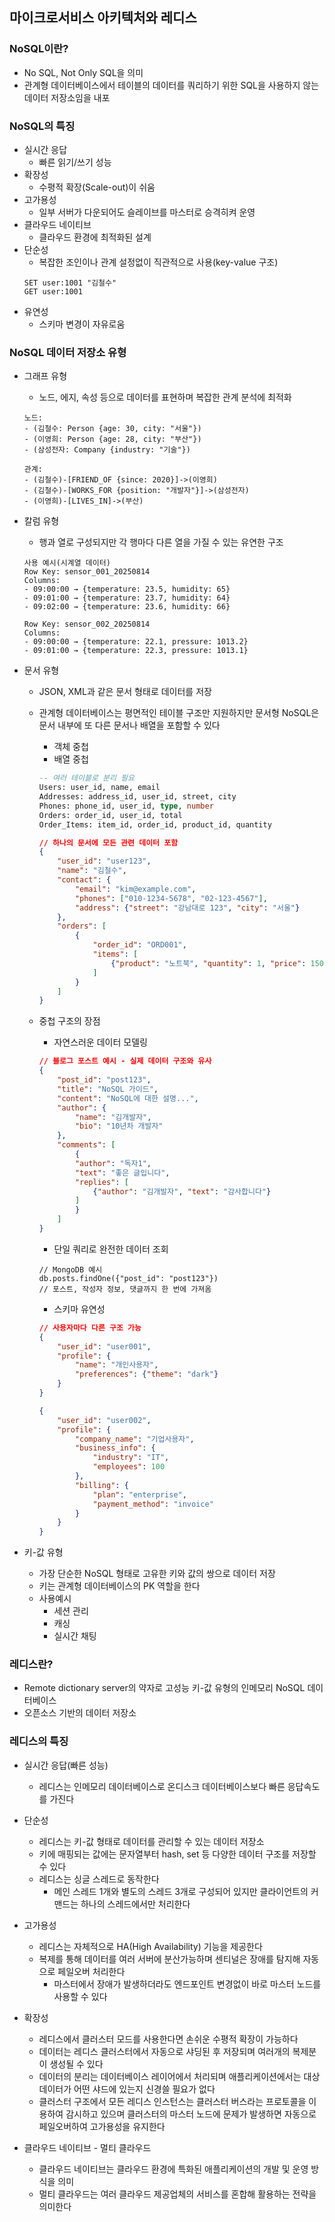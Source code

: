 ## 마이크로서비스 아키텍처와 레디스

### NoSQL이란?
+ No SQL, Not Only SQL을 의미
+ 관계형 데이터베이스에서 테이블의 데이터를 쿼리하기 위한 SQL을 사용하지 않는 데이터 저장소임을 내포
    
### NoSQL의 특징
+ 실시간 응답
    - 빠른 읽기/쓰기 성능
+ 확장성
    - 수평적 확장(Scale-out)이 쉬움
+ 고가용성
    - 일부 서버가 다운되어도 슬레이브를 마스터로 승격히켜 운영
+ 클라우드 네이티브
    - 클라우드 환경에 최적화된 설계
+ 단순성
    - 복잡한 조인이나 관계 설정없이 직관적으로 사용(key-value 구조)
    ```
    SET user:1001 "김철수"
    GET user:1001
    ```
+ 유연성
    - 스키마 변경이 자유로움

### NoSQL 데이터 저장소 유형
+ 그래프 유형
    - 노드, 에지, 속성 등으로 데이터를 표현하며 복잡한 관계 분석에 최적화
    ```
    노드:
    - (김철수: Person {age: 30, city: "서울"})
    - (이영희: Person {age: 28, city: "부산"})
    - (삼성전자: Company {industry: "기술"})

    관계:
    - (김철수)-[FRIEND_OF {since: 2020}]->(이영희)
    - (김철수)-[WORKS_FOR {position: "개발자"}]->(삼성전자)
    - (이영희)-[LIVES_IN]->(부산)
    ```

+ 칼럼 유형
    - 행과 열로 구성되지만 각 행마다 다른 열을 가질 수 있는 유연한 구조
    ```
    사용 예시(시계열 데이터)
    Row Key: sensor_001_20250814
    Columns: 
    - 09:00:00 → {temperature: 23.5, humidity: 65}
    - 09:01:00 → {temperature: 23.7, humidity: 64}
    - 09:02:00 → {temperature: 23.6, humidity: 66}

    Row Key: sensor_002_20250814
    Columns:
    - 09:00:00 → {temperature: 22.1, pressure: 1013.2}
    - 09:01:00 → {temperature: 22.3, pressure: 1013.1}
    ```

+ 문서 유형
    - JSON, XML과 같은 문서 형태로 데이터를 저장
    - 관계형 데이터베이스는 평면적인 테이블 구조만 지원하지만 문서형 NoSQL은 문서 내부에 또 다른 문서나 배열을 포함할 수 있다
        - 객체 중첩
        - 배열 중첩

        ```sql
        -- 여러 테이블로 분리 필요
        Users: user_id, name, email
        Addresses: address_id, user_id, street, city
        Phones: phone_id, user_id, type, number
        Orders: order_id, user_id, total
        Order_Items: item_id, order_id, product_id, quantity
        ```

        ```json
        // 하나의 문서에 모든 관련 데이터 포함
        {
            "user_id": "user123",
            "name": "김철수",
            "contact": {
                "email": "kim@example.com",
                "phones": ["010-1234-5678", "02-123-4567"],
                "address": {"street": "강남대로 123", "city": "서울"}
            },
            "orders": [
                {
                    "order_id": "ORD001",
                    "items": [
                        {"product": "노트북", "quantity": 1, "price": 1500000}
                    ]
                }
            ]
        }
        ```
    - 중첩 구조의 장점
        - 자연스러운 데이터 모델링

        ```json
        // 블로그 포스트 예시 - 실제 데이터 구조와 유사
        {
            "post_id": "post123",
            "title": "NoSQL 가이드",
            "content": "NoSQL에 대한 설명...",
            "author": {
                "name": "김개발자",
                "bio": "10년차 개발자"
            },
            "comments": [
                {
                "author": "독자1",
                "text": "좋은 글입니다",
                "replies": [
                    {"author": "김개발자", "text": "감사합니다"}
                ]
                }
            ]
        }
        ```

        - 단일 쿼리로 완전한 데이터 조회
            
        ```
        // MongoDB 예시
        db.posts.findOne({"post_id": "post123"})
        // 포스트, 작성자 정보, 댓글까지 한 번에 가져옴
        ```

        - 스키마 유연성
            
        ```json
        // 사용자마다 다른 구조 가능
        {
            "user_id": "user001",
            "profile": {
                "name": "개인사용자",
                "preferences": {"theme": "dark"}
            }            
        }

        {
            "user_id": "user002", 
            "profile": {
                "company_name": "기업사용자",
                "business_info": {
                    "industry": "IT",
                    "employees": 100
                },
                "billing": {
                    "plan": "enterprise",
                    "payment_method": "invoice"
                }
            }
        }
        ```

+ 키-값 유형
    - 가장 단순한 NoSQL 형태로 고유한 키와 값의 쌍으로 데이터 저장
    - 키는 관계형 데이터베이스의 PK 역할을 한다
    - 사용예시
        - 세션 관리
        - 캐싱
        - 실시간 채팅

### 레디스란?
+ Remote dictionary server의 약자로 고성능 키-값 유형의 인메모리 NoSQL 데이터베이스
+ 오픈소스 기반의 데이터 저장소

### 레디스의 특징
+ 실시간 응답(빠른 성능)
    - 레디스는 인메모리 데이터베이스로 온디스크 데이터베이스보다 빠른 응답속도를 가진다

+ 단순성
    - 레디스는 키-값 형태로 데이터를 관리할 수 있는 데이터 저장소
    - 키에 매핑되는 값에는 문자열부터 hash, set 등 다양한 데이터 구조를 저장할 수 있다
    - 레디스는 싱글 스레드로 동작한다
        - 메인 스레드 1개와 별도의 스레드 3개로 구성되어 있지만 클라이언트의 커맨드는 하나의 스레드에서만 처리한다

+ 고가용성
    - 레디스는 자체적으로 HA(High Availability) 기능을 제공한다
    - 복제를 통해 데이터를 여러 서버에 분산가능하며 센티널은 장애를 탐지해 자동으로 페일오버 처리한다
        - 마스터에서 장애가 발생하더라도 엔드포인트 변경없이 바로 마스터 노드를 사용할 수 있다

+ 확장성
    - 레디스에서 클러스터 모드를 사용한다면 손쉬운 수평적 확장이 가능하다
    - 데이터는 레디스 클러스터에서 자동으로 샤딩된 후 저장되며 여러개의 복제분이 생성될 수 있다
    - 데이터의 분리는 데이터베이스 레이어에서 처리되며 애플리케이션에서는 대상 데이터가 어떤 샤드에 있는지 신경쓸 필요가 없다
    - 클러스터 구조에서 모든 레디스 인스턴스는 클러스터 버스라는 프로토콜을 이용하여 감시하고 있으며 클러스터의 마스터 노드에 문제가 발생하면 자동으로 페일오버하여 고가용성을 유지한다

+ 클라우드 네이티브 - 멀티 클라우드
    - 클라우드 네이티브는 클라우드 환경에 특화된 애플리케이션의 개발 및 운영 방식을 의미
    - 멀티 클라우드는 여러 클라우드 제공업체의 서비스를 혼합해 활용하는 전략을 의미한다